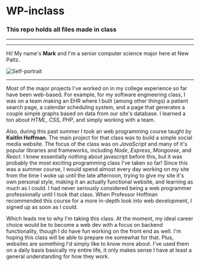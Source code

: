 # WP-inclass
### This repo holds all files made in class

---
---

Hi! My name's **Mark** and I'm a senior computer science major here at New Paltz. 

![Self-portrait](./Mark.jpg)

---

Most of the major projects I've worked on in my college experience so far have been web-based. For example, for my software engineering class, I was on a team making an EHR where I built (among other things) a patient search page, a calendar scheduling system, and a page that generates a couple simple graphs based on data from our site's database. I learned a ton about *HTML*, *CSS*, *PHP*, and simply working with a team. 

Also, during this past summer I took an web programming course taught by **Kaitlin Hoffman**. The main project for that class was to build a simple social media website. The focus of the class was on *JavaScript* and many of it's popular libraries and frameworks, including *Node*, *Express*, *Mongoose*, and *React*. I knew essentially nothing about javascript before this, but it was probably the most exciting programming class I've taken so far! Since this was a summer course, I would spend almost every day working on my site from the time I woke up until the late afternoon, trying to give my site it's own personal style, making it an actually functional website, and learning as much as I could. I had never seriously considered being a web programmer professionally until I took that class. When Professor Hoffman recommended this course for a more in-depth look into web development, I signed up as soon as I could.

Which leads me to why I'm taking this class. At the moment, my ideal career choice would be to become a web dev with a focus on backend functionality, though I do have fun working on the front end as well. I'm hoping this class will be able to prepare me somewhat for that. Plus, websites are something I'd simply like to know more about. I've used them on a daily basis basically my entire life, it only makes sense I have at least a general understanding for how they work. 